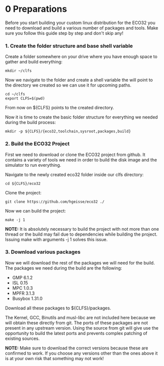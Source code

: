 # 0 Preparations

Before you start building your custom linux distribution for the ECO32 you need to download and build a various number of packages and tools. Make sure you follow this guide step by step and don't skip any!

### 1. Create the folder structure and base shell variable

Create a folder somewhere on your drive where you have enough space to gather and build everything:
```
mkdir ~/clfs
```

Now we navigate to the folder and create a shell variable the will point to the directory we created so we can use it for upcoming paths.
```
cd ~/clfs
export CLFS=$(pwd)
```
From now on ${CLFS} points to the created directory.

Now it is time to create the basic folder structure for everything we needed during the build process:
```
mkdir -p ${CLFS}/{eco32,toolchain,sysroot,packages,build}
```

### 2. Build the ECO32 Project
First we need to download or clone the ECO32 project from github. It contains a variety of tools we need in order to build the disk image and the simulator to run everything.

Navigate to the newly created eco32 folder inside our clfs directory:
```
cd ${CLFS}/eco32
```

Clone the project:
```
git clone https://github.com/hgeisse/eco32 ./
```

Now we can build the project:
```
make -j 1
```

**NOTE:** It is absolutely necessary to build the project with not more than one thread or the build may fail due to dependencies while building the project. Issuing make with arguments -j 1 solves this issue.


### 3. Download various packages
Now we will download the rest of the packages we will need for the build.
The packages we need during the build are the following:
* GMP 6.1.2
* ISL 0.15
* MPC 1.0.3
* MPFR 3.1.3
* Busybox 1.31.0

Download all these packages to ${CLFS}/packages.

The Kernel, GCC, Binutils and musl-libc are not included here because we will obtain these directly from git.
The ports of these packages are not present in any upstream version. Using the source from git will give use the opportunity to build the latest ports and prevents complex patching of existing sources.

**NOTE:** Make sure to download the correct versions because these are confirmed to work. If you choose any versions other than the ones above it is at your own risk that something may not work!
